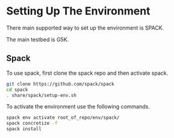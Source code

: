 # Setting Up The Environment 

There main supported way to set up the environment is SPACK. 

The main testbed is G5K.

## Spack

To use spack, first clone the spack repo and then activate spack.
``` bash
git clone https://github.com/spack/spack
cd spack 
. share/spack/setup-env.sh
```
To activate the environment use the following commands.

```bash
spack env activate root_of_repo/env/spack/
spack concretize -f 
spack install
```
